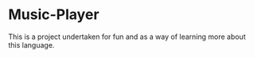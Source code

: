 # Music-Player
This is a project undertaken for fun and as a way of learning more about this language.
